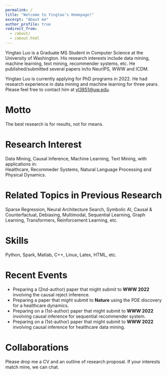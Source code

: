 ```yaml
---
permalink: /
title: "Welcome to Yingtao’s Homepage!"
excerpt: "About me"
author_profile: true
redirect_from: 
  - /about/
  - /about.html
---
```


Yingtao Luo is a Graduate MS Student in Computer Science at the University of Washington. His research interests include data mining, machine learning, text mining, recommender systems, etc. He published/submitted several papers in/to NeurIPS, WWW and ICDM.  

Yingtao Luo is currently applying for PhD programs in 2022. He had research experience in data mining and machine learning for three years. Please feel free to contact him at yl3851@uw.edu.

Motto
======
The best research is for results, not for means.

Research Interest
======
Data Mining, Causal Inference, Machine Learning, Text Mining, with applications in:  
Healthcare, Recommeder Systems, Natural Language Processing and Physical Dynamics.

Related Topics in Previous Research
======
Sparse Regression, Neural Architecture Search, Symbolic AI, Causal & Counterfactual, Debiasing, Multimodal, Sequential Learning, Graph Learning, Transformers, Reinforcement Learning, etc.  

Skills
======
Python, Spark, Matlab, C++, Linux, Latex, HTML, etc.

Recent Events
======
- Preparing a (2nd-author) paper that might submit to __WWW 2022__ involving the causal reject inference.
- Preparing a paper that might submit to __Nature__ using the PDE discovery for a healthcare dynamics.
- Preparing on a (1st-author) paper that might submit to __WWW 2022__ involving causal inference for sequential recommender system.
- Preparing on a (1st-author) paper that might submit to __WWW 2022__ involving causal inference for healthcare data mining.

Collaborations
======
Please drop me a CV and an outline of research proposal. If your interests match mine, we can chat.
